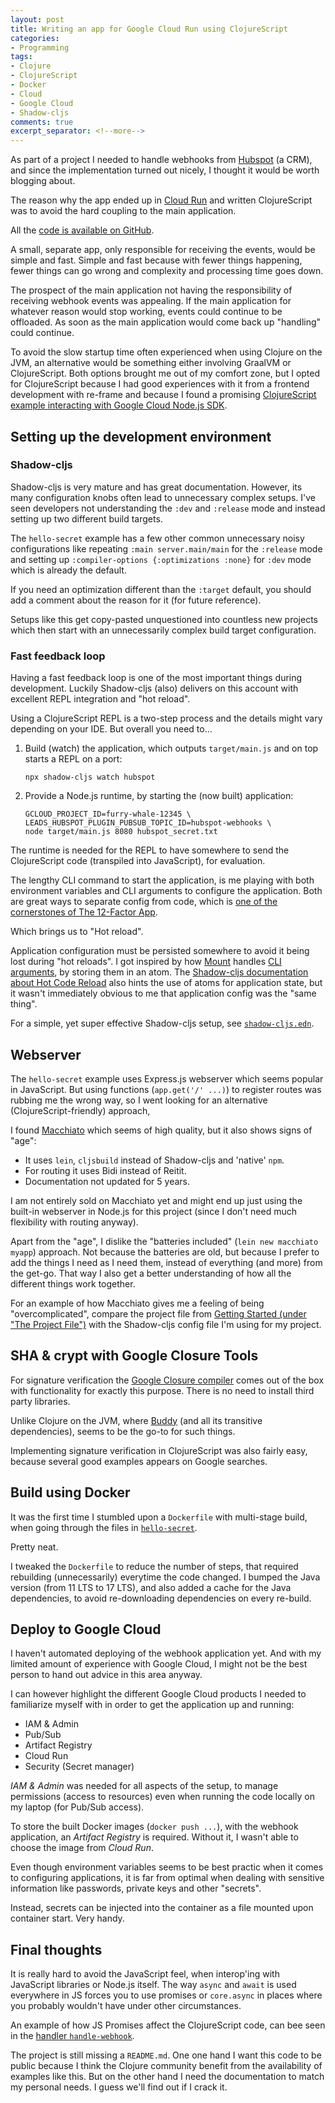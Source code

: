 ```yaml
---
layout: post
title: Writing an app for Google Cloud Run using ClojureScript
categories:
- Programming
tags:
- Clojure
- ClojureScript
- Docker
- Cloud
- Google Cloud
- Shadow-cljs
comments: true
excerpt_separator: <!--more-->
---
```


As part of a project I needed to handle webhooks from [Hubspot][] (a CRM),
and since the implementation turned out nicely,
I thought it would be worth blogging about.

The reason why the app ended up in [Cloud Run][] and written ClojureScript
was to avoid the hard coupling to the main application.

All the [code is available on GitHub][5].

<!--more-->

A small, separate app, only responsible for receiving the events,
would be simple and fast.
Simple and fast because with fewer things happening,
fewer things can go wrong and complexity and processing time goes down.

The prospect of the main application not having the responsibility of receiving webhook events was appealing.
If the main application for whatever reason would stop working,
events could continue to be offloaded.
As soon as the main application would come back up "handling" could continue.

To avoid the slow startup time often experienced when using Clojure on the JVM,
an alternative would be something either involving GraalVM or ClojureScript.
Both options brought me out of my comfort zone,
but I opted for ClojureScript because I had good experiences with it from a frontend development with re-frame
and because I found a promising [ClojureScript example interacting with Google Cloud Node.js SDK][1].


[Cloud Run]: https://cloud.google.com/run/
[Hubspot]: https://www.hubspot.com/
[1]: https://github.com/nbrandaleone-blog/hello-secret/tree/main


## Setting up the development environment

### Shadow-cljs

Shadow-cljs is very mature and has great documentation.
However, its many configuration knobs often lead to unnecessary complex setups. I've seen developers not understanding the `:dev` and `:release` mode
and instead setting up two different build targets.

The `hello-secret` example has a few other common unnecessary noisy configurations like repeating `:main server.main/main` for the `:release` mode
and setting up `:compiler-options {:optimizations :none}` for `:dev` mode
which is already the default.

If you need an optimization different than the `:target` default,
you should add a comment about the reason for it (for future reference).

Setups like this get copy-pasted unquestioned into countless new projects
which then start with an unnecessarily complex build target configuration.


### Fast feedback loop

Having a fast feedback loop is one of the most important things during development.
Luckily Shadow-cljs (also) delivers on this account
with excellent REPL integration and "hot reload".

Using a ClojureScript REPL is a two-step process and the details might vary depending on your IDE. But overall you need to...

1. Build (watch) the application, which outputs `target/main.js`
   and on top starts a REPL on a port:

       npx shadow-cljs watch hubspot

2. Provide a Node.js runtime, by starting the (now built) application:

       GCLOUD_PROJECT_ID=furry-whale-12345 \
       LEADS_HUBSPOT_PLUGIN_PUBSUB_TOPIC_ID=hubspot-webhooks \
       node target/main.js 8080 hubspot_secret.txt

The runtime is needed for the REPL to have somewhere to send the ClojureScript code (transpiled into JavaScript), for evaluation.

The lengthy CLI command to start the application,
is me playing with both environment variables and CLI arguments to configure the application.
Both are great ways to separate config from code,
which is [one of the cornerstones of The 12-Factor App][4].

Which brings us to "Hot reload".

Application configuration must be persisted somewhere
to avoid it being lost during "hot reloads".
I got inspired by how [Mount][] handles [CLI arguments][2],
by storing them in an atom.
The [Shadow-cljs documentation about Hot Code Reload][3] also hints the use of atoms for application state,
but it wasn't immediately obvious to me that application config was the "same thing".

For a simple, yet super effective Shadow-cljs setup, see [`shadow-cljs.edn`][7].

[Mount]: https://github.com/tolitius/mount/
[2]: https://github.com/tolitius/mount/blob/master/doc/runtime-arguments.md#passing-runtime-arguments
[3]: https://shadow-cljs.github.io/docs/UsersGuide.html#NodeHotCodeReload
[4]: https://12factor.net/config
[7]: https://github.com/full-spectrum/hubspot-webhooks/blob/a2cc32d8041ade07975c05bd10b13e9520d448aa/shadow-cljs.edn


## Webserver

The `hello-secret` example uses Express.js webserver which seems popular in JavaScript.
But using functions (`app.get('/' ...)`) to register routes was rubbing me the wrong way,
so I went looking for an alternative (ClojureScript-friendly) approach,

I found [Macchiato][] which seems of high quality,
but it also shows signs of "age":

- It uses `lein`, `cljsbuild` instead of Shadow-cljs and 'native' `npm`.
- For routing it uses Bidi instead of Reitit.
- Documentation not updated for 5 years.

I am not entirely sold on Macchiato yet
and might end up just using the built-in webserver in Node.js for this project
(since I don't need much flexibility with routing anyway).

Apart from the "age",
I dislike the "batteries included" (`lein new macchiato myapp`) approach.
Not because the batteries are old,
but because I prefer to add the things I need as I need them,
instead of everything (and more) from the get-go.
That way I also get a better understanding of how all the different things work together.

For an example of how Macchiato gives me a feeling of being "overcomplicated",
compare the project file from [Getting Started (under "The Project File")][6]
with the Shadow-cljs config file I'm using for my project.

[Macchiato]: https://macchiato-framework.github.io/
[Getting Started]: https://macchiato-framework.github.io/docs/getting-started.html


## SHA & crypt with Google Closure Tools

For signature verification the [Google Closure compiler][] comes out of the box with functionality for exactly this purpose.
There is no need to install third party libraries.

Unlike Clojure on the JVM,
where [Buddy][] (and all its transitive dependencies),
seems to be the go-to for such things.

Implementing signature verification in ClojureScript was also fairly easy,
because several good examples appears on Google searches.

[Google Closure compiler]: https://www.clojurescript.org/about/closure
[Buddy]: https://github.com/funcool/buddy-core


## Build using Docker

It was the first time I stumbled upon a `Dockerfile` with multi-stage build,
when going through the files in [`hello-secret`][1].

Pretty neat.

I tweaked the `Dockerfile` to reduce the number of steps,
that required rebuilding (unnecessarily) everytime the code changed.
I bumped the Java version (from 11 LTS to 17 LTS),
and also added a cache for the Java dependencies,
to avoid re-downloading dependencies on every re-build.


## Deploy to Google Cloud

I haven't automated deploying of the webhook application yet.
And with my limited amount of experience with Google Cloud,
I might not be the best person to hand out advice in this area anyway.

I can however highlight the different Google Cloud products
I needed to familiarize myself with
in order to get the application up and running:

- IAM & Admin
- Pub/Sub
- Artifact Registry
- Cloud Run
- Security (Secret manager)


*IAM & Admin* was needed for all aspects of the setup,
to manage permissions (access to resources)
even when running the code locally on my laptop (for Pub/Sub access).

To store the built Docker images (`docker push ...`),
with the webhook application, an *Artifact Registry* is required.
Without it, I wasn't able to choose the image from *Cloud Run*.

Even though environment variables seems to be best practic
when it comes to configuring applications,
it is far from optimal
when dealing with sensitive information like passwords, private keys and other "secrets".

Instead, secrets can be injected into the container as a file mounted upon container start. Very handy.


## Final thoughts

It is really hard to avoid the JavaScript feel,
when interop'ing with JavaScript libraries or Node.js itself.
The way `async` and `await` is used everywhere in JS
forces you to use promises or `core.async` in places
where you probably wouldn't have under other circumstances.

An example of how JS Promises affect the ClojureScript code,
can bee seen in the [handler `handle-webhook`][8].

The project is still missing a `README.md`.
One one hand I want this code to be public
because I think the Clojure community benefit from the availability of examples like
this.
But on the other hand I need the documentation to match my personal needs.
I guess we'll find out if I crack it.

[5]: https://github.com/full-spectrum/hubspot-webhooks
[6]: https://macchiato-framework.github.io/docs/getting-started
[8]: https://github.com/full-spectrum/hubspot-webhooks/blob/a2cc32d8041ade07975c05bd10b13e9520d448aa/src/leads/plugins/hubspot/core.cljs#L57-L59
